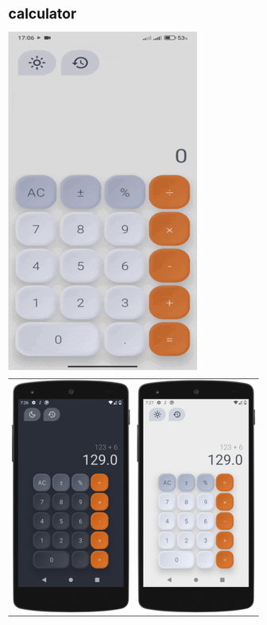 # calculator

<img
  src="/screen_shot/1.gif"
  alt="Screen Shot 1"
  title="Screen Shot 1"
  style="display: inline-block; margin: 0 auto; height: 680px; width: 380px">

<table>
  
  <tr>
    <td>
      <img src="/screen_shot/2.png" alt="Image 1" title="Image 1" style="width: 100%;">
    </td>
    <td>
      <img src="/screen_shot/3.png" alt="Image 2" title="Image 2" style="width: 100%;">
    </td>
  </tr>
 
  
  </table>
